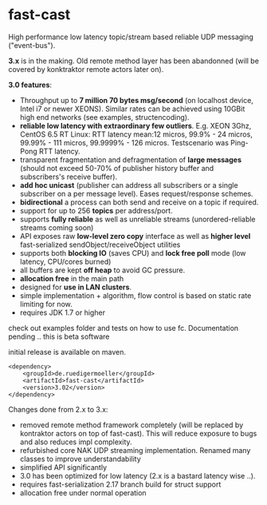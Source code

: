 fast-cast
=========


High performance low latency topic/stream based reliable UDP messaging ("event-bus").

**3.x** is in the making. Old remote method layer has been abandonned (will be covered by konktraktor remote actors later on).

**3.0 features**:
- Throughput up to **7 million 70 bytes msg/second** (on localhost device, Intel i7 or newer XEONS). Similar rates can be achieved using 10GBit high end networks (see examples, structencoding).
- **reliable low latency with extraordinary few outliers**. E.g. XEON 3Ghz, CentOS 6.5 RT Linux: RTT latency mean:12 micros, 99.9% - 24 micros, 99.99% - 111 micros, 99.9999% - 126 micros. Testscenario was Ping-Pong RTT latency.
- transparent fragmentation and defragmentation of **large messages** (should not exceed 50-70% of publisher  history buffer and subscribers's receive buffer).
- **add hoc unicast** (publisher can address all subscribers or a single subscriber on a per message level). Eases request/response schemes. 
- **bidirectional** a process can both send and receive on a topic if required.
- support for up to 256 **topics** per address/port.
- supports **fully reliable** as well as unreliable streams (unordered-reliable streams coming soon)
- API exposes raw **low-level zero copy** interface as well as **higher level** fast-serialized sendObject/receiveObject utilities
- supports both **blocking IO** (saves CPU) and **lock free poll** mode (low latency, CPU/cores burned)
- all buffers are kept **off heap** to avoid GC pressure.
- **allocation free** in the main path
- designed for **use in LAN clusters**.
- simple implementation + algorithm, flow control is based on static rate limiting for now.
- requires JDK 1.7 or higher

check out examples folder and tests on how to use fc. Documentation pending .. this is beta software

initial release is available on maven.
```
<dependency>
    <groupId>de.ruedigermoeller</groupId>
    <artifactId>fast-cast</artifactId>
    <version>3.02</version>
</dependency>
```

Changes done from 2.x to 3.x:
- removed remote method framework completely (will be replaced by kontraktor actors on top of fast-cast). This will  reduce exposure to bugs and also reduces impl complexity.
- refurbished core NAK UDP streaming implementation. Renamed many classes to improve understandability
- simplified API significantly
- 3.0 has been optimized for low latency (2.x is a bastard latency wise ..). 
- requires fast-serialization 2.17 branch build for struct support
- allocation free under normal operation

